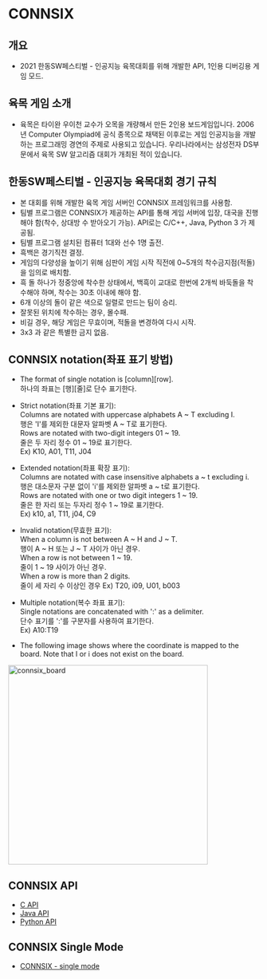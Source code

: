 # CONNSIX
## 개요
- 2021 한동SW페스티벌 - 인공지능 육목대회를 위해 개발한 API, 1인용 디버깅용 게임 모드.  
## 육목 게임 소개
- 육목은 타이완 우이천 교수가 오목을 개량해서 만든 2인용 보드게임입니다. 2006년 Computer Olympiad에 공식 종목으로 채택된 이후로는 게임 인공지능을 개발하는 프로그래밍 경연의 주제로 사용되고 있습니다. 우리나라에서는 삼성전자 DS부문에서 육목 SW 알고리즘 대회가 개최된 적이 있습니다.  
## 한동SW페스티벌 - 인공지능 육목대회 경기 규칙
- 본 대회를 위해 개발한 육목 게임 서버인 CONNSIX 프레임워크를 사용함.  
- 팀별 프로그램은 CONNSIX가 제공하는 API를 통해 게임 서버에 입장, 대국을 진행해야 함(착수, 상대방 수 받아오기 가능). API로는 C/C++, Java, Python 3 가 제공됨.  
- 팀별 프로그램 설치된 컴퓨터 1대와 선수 1명 출전.  
- 흑백은 경기직전 결정.  
- 게임의 다양성을 높이기 위해 심판이 게임 시작 직전에 0~5개의 착수금지점(적돌)을 임의로 배치함.  
- 흑 돌 하나가 정중앙에 착수한 상태에서, 백흑이 교대로 한번에 2개씩 바둑돌을 착수해야 하며, 착수는 30초 이내에 해야 함.  
- 6개 이상의 돌이 같은 색으로 일렬로 만드는 팀이 승리.  
- 잘못된 위치에 착수하는 경우, 몰수패.  
- 비길 경우, 해당 게임은 무효이며, 적돌을 변경하여 다시 시작.  
- 3x3 과 같은 특별한 금지 없음.  

##	CONNSIX notation(좌표 표기 방법)
- The format of single notation is [column][row].  
  하나의 좌표는 [행][줄]로 단수 표기한다.

- Strict notation(좌표 기본 표기):  
			Columns are notated with uppercase alphabets A ~ T excluding I.  
			행은 'I'를 제외한 대문자 알파벳 A ~ T로 표기한다.   
			Rows are notated with two-digit integers 01 ~ 19.  
			줄은 두 자리 정수 01 ~ 19로 표기한다.  
			Ex) K10, A01, T11, J04  
   
- Extended notation(좌표 확장 표기):  
			Columns are notated with case insensitive alphabets a ~ t excluding i.  
			행은 대소문자 구분 없이 'i'를 제외한 알파벳 a ~ t로 표기한다.  
			Rows are notated with one or two digit integers 1 ~ 19.  
			줄은 한 자리 또는 두자리 정수 1 ~ 19로 표기한다.  
			Ex) k10, a1, T11, j04, C9  
			  
- Invalid notation(무효한 표기):  
			When a column is not between A ~ H and J ~ T.  
			행이 A ~ H 또는 J ~ T 사이가 아닌 경우.  
			When a row is not between 1 ~ 19.  
			줄이 1 ~ 19 사이가 아닌 경우.  
			When a row is more than 2 digits.  
			줄이 세 자리 수 이상인 경우
			Ex) T20, i09, U01, b003  
  
- Multiple notation(복수 좌표 표기):  
			Single notations are concatenated with ':' as a delimiter.  
			단수 표기를 ':'를 구분자를 사용하여 표기한다.  
			Ex) A10:T19  
* The following image shows where the coordinate is mapped to the board. Note that I or i does not exist on the board.
<img width="400" alt="connsix_board" src="https://user-images.githubusercontent.com/36878832/136660098-0283f97a-a7ca-466e-bcb2-dd87aa4bdb24.png"> 



## CONNSIX API
- [C API](https://github.com/ARISE-Handong/CONNSIX/tree/c)  
- [Java API](https://github.com/ARISE-Handong/CONNSIX/tree/java)  
- [Python API](https://github.com/ARISE-Handong/CONNSIX/tree/python)  

## CONNSIX Single Mode
- [CONNSIX - single mode](https://github.com/ARISE-Handong/CONNSIX/tree/single-mode)

